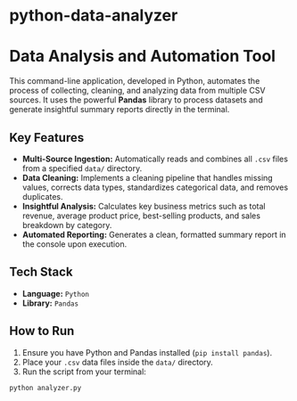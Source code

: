# python-data-analyzer

# Data Analysis and Automation Tool

This command-line application, developed in Python, automates the process of collecting, cleaning, and analyzing data from multiple CSV sources. It uses the powerful **Pandas** library to process datasets and generate insightful summary reports directly in the terminal.

## Key Features

-   **Multi-Source Ingestion:** Automatically reads and combines all `.csv` files from a specified `data/` directory.
-   **Data Cleaning:** Implements a cleaning pipeline that handles missing values, corrects data types, standardizes categorical data, and removes duplicates.
-   **Insightful Analysis:** Calculates key business metrics such as total revenue, average product price, best-selling products, and sales breakdown by category.
-   **Automated Reporting:** Generates a clean, formatted summary report in the console upon execution.

## Tech Stack

-   **Language:** `Python`
-   **Library:** `Pandas`

## How to Run

1.  Ensure you have Python and Pandas installed (`pip install pandas`).
2.  Place your `.csv` data files inside the `data/` directory.
3.  Run the script from your terminal:

```bash
python analyzer.py
```
